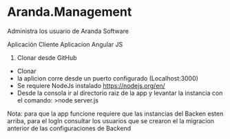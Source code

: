 # Aranda.Management
Administra los usuario de Aranda Software

Aplicación Cliente
Aplicacion Angular JS

1. Clonar desde GitHub
 - Clonar 
 - la aplicion corre desde un puerto configurado (Localhost:3000)
 - Se requiere NodeJs instalado https://nodejs.org/en/
 - Desde la consola ir al directorio raiz de la app y levantar la instancia con el comando: >node server.js

 Nota: para que la app funcione requiere que las instancias del Backen esten arriba, para el logIn consultar los usuarios que se crearon el la migracion anterior
 de las configuraciones de Backend
